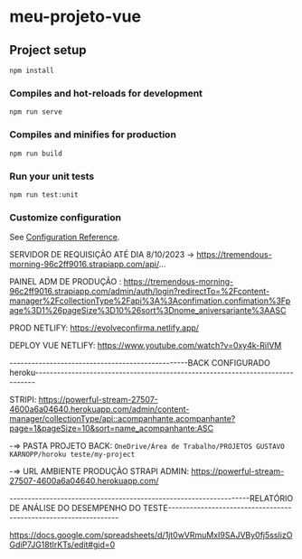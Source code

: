 # meu-projeto-vue

## Project setup
```
npm install
```

### Compiles and hot-reloads for development
```
npm run serve
```

### Compiles and minifies for production
```
npm run build
```

### Run your unit tests
```
npm run test:unit
```

### Customize configuration
See [Configuration Reference](https://cli.vuejs.org/config/).

SERVIDOR DE REQUISIÇÃO ATÉ DIA 8/10/2023 -> https://tremendous-morning-96c2ff9016.strapiapp.com/api/...


PAINEL ADM DE PRODUÇÃO : https://tremendous-morning-96c2ff9016.strapiapp.com/admin/auth/login?redirectTo=%2Fcontent-manager%2FcollectionType%2Fapi%3A%3Aconfimation.confimation%3Fpage%3D1%26pageSize%3D10%26sort%3Dnome_aniversariante%3AASC

PROD NETLIFY: https://evolveconfirma.netlify.app/

DEPLOY VUE NETLIFY: https://www.youtube.com/watch?v=0xy4k-RiIVM
 
 -------------------------------------------------BACK CONFIGURADO heroku------------------------------------------------------------------------------

STRIPI: https://powerful-stream-27507-4600a6a04640.herokuapp.com/admin/content-manager/collectionType/api::acompanhante.acompanhante?page=1&pageSize=10&sort=name_acompanhante:ASC

 -=> PASTA PROJETO BACK: `OneDrive/Área de Trabalho/PROJETOS GUSTAVO KARNOPP/horoku teste/my-project`

 -=> URL AMBIENTE PRODUÇÃO STRAPI ADMIN: https://powerful-stream-27507-4600a6a04640.herokuapp.com/



 ------------------------------------------------------------------RELATÓRIO DE ANÁLISE DO DESEMPENHO DO TESTE----------------------------------------------------------------

 https://docs.google.com/spreadsheets/d/1jt0wVRmuMxI9SAJVBy0fj5ssIizOGdiP7JG18tIrKTs/edit#gid=0